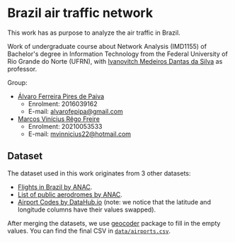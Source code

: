 # Brazil air traffic network
This work has as purpose to analyze the air traffic in Brazil.

Work of undergraduate course about Network Analysis (IMD1155) of Bachelor's degree in Information Technology from the Federal University of Rio Grande do Norte (UFRN), with [Ivanovitch Medeiros Dantas da Silva](https://github.com/ivanovitchm) as professor.

Group:
- [Álvaro Ferreira Pires de Paiva](https://github.com/alvarofpp)
  - Enrolment: 2016039162
  - E-mail: alvarofepipa@gmail.com
- [Marcos Vinícius Rêgo Freire](https://github.com/mvinnicius22)
  - Enrolment: 20210053533
  - E-mail: mvinnicius22@hotmail.com

## Dataset
The dataset used in this work originates from 3 other datasets:

- [Flights in Brazil by ANAC](https://github.com/alvarofpp/dataset-flights-brazil).
- [List of public aerodromes by ANAC](https://www.anac.gov.br/acesso-a-informacao/dados-abertos/areas-de-atuacao/aerodromos/lista-de-aerodromos-publicos-v2).
- [Airport Codes by DataHub.io](https://datahub.io/core/airport-codes) (note: we notice that the latitude and longitude columns have their values swapped).

After merging the datasets, we use [geocoder](https://github.com/DenisCarriere/geocoder) package to fill in the empty values. You can find the final CSV in [`data/airports.csv`](data/airports.csv).
